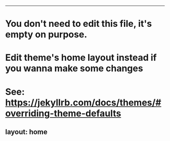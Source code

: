 <!DOCTYPE html>
<html>
<META http-equiv="refresh" content="5;URL=your_url"> 
</html>

---
# You don't need to edit this file, it's empty on purpose.
# Edit theme's home layout instead if you wanna make some changes
# See: https://jekyllrb.com/docs/themes/#overriding-theme-defaults
layout: home
---
